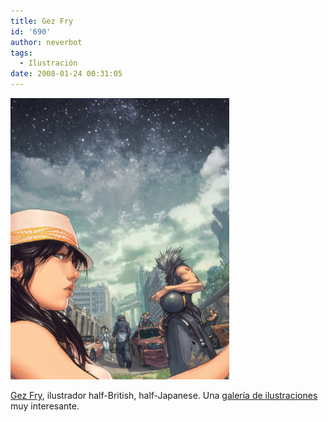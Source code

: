 ```yaml
---
title: Gez Fry
id: '690'
author: neverbot
tags:
  - Ilustración
date: 2008-01-24 00:31:05
---
```


![Gez Fry - Drifting](./gez-fry/gez_drifting.jpg "Gez Fry - Drifting")

[Gez Fry](http://www.gezfry.com/), ilustrador half-British, half-Japanese. Una [galería de ilustraciones](http://www.gezfry.com/gallery.shtml) muy interesante.